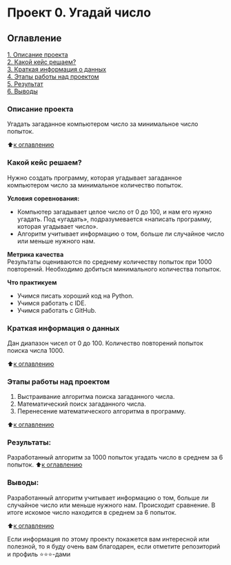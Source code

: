 # Проект 0. Угадай число

## Оглавление  
[1. Описание проекта](https://github.com/Chuyanvit/XezyDS#описание-проекта)  
[2. Какой кейс решаем?](https://github.com/Chuyanvit/XezyDS#какой-кейс-решаем)  
[3. Краткая информация о данных](https://github.com/Chuyanvit/XezyDS#краткая-информация-о-данных)  
[4. Этапы работы над проектом](https://github.com/Chuyanvit/XezyDS#этапы-работы-над-проектом)  
[5. Результат](https://github.com/Chuyanvit/XezyDS#результаты)    
[6. Выводы](https://github.com/Chuyanvit/XezyDS#выводы) 

### Описание проекта    
Угадать загаданное компьютером число за минимальное число попыток.

:arrow_up:[к оглавлению](https://github.com/Chuyanvit/XezyDS#оглавление)


### Какой кейс решаем?    
Нужно создать программу, которая угадывает загаданное компьютером число за минимальное количество попыток.

**Условия соревнования:**  
- Компьютер загадывает целое число от 0 до 100, и нам его нужно угадать. Под «угадать», подразумевается «написать программу, которая угадывает число».
- Алгоритм учитывает информацию о том, больше ли случайное число или меньше нужного нам.

**Метрика качества**     
Результаты оцениваются по среднему количеству попыток при 1000 повторений. Необходимо добиться минимального количества попыток.

**Что практикуем**     
- Учимся писать хороший код на Python.
- Учимся работать с IDE.
- Учимся работать с GitHub.


### Краткая информация о данных
Дан диапазон чисел от 0 до 100.
Количество повторений попыток поиска числа 1000.
  
:arrow_up:[к оглавлению](https://github.com/Chuyanvit/XezyDS#оглавление)


### Этапы работы над проектом  
1. Выстраивание алгоритма поиска загаданного числа.
2. Математический поиск загаданного числа.
3. Перенесение математического алгоритма в программу.

:arrow_up:[к оглавлению](https://github.com/Chuyanvit/XezyDS#оглавление)


### Результаты:  
Разработанный алгоритм за 1000 попыток угадать число в среднем за 6 попыток.
:arrow_up:[к оглавлению](https://github.com/Chuyanvit/XezyDS#оглавление)


### Выводы:  
Разработанный алгоритм учитывает информацию о том, больше ли случайное число или меньше нужного нам.
Происходит сравнение. 
В итоге искомое число находится в среднем за 6 попыток.

:arrow_up:[к оглавлению](https://github.com/Chuyanvit/XezyDS#оглавление)


Если информация по этому проекту покажется вам интересной или полезной, то я буду очень вам благодарен, если отметите репозиторий и профиль ⭐️⭐️⭐️-дами